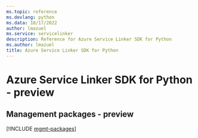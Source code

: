 ```yaml
---
ms.topic: reference
ms.devlang: python
ms.data: 10/17/2022
author: lmazuel
ms.service: servicelinker
description: Reference for Azure Service Linker SDK for Python
ms.author: lmazuel
title: Azure Service Linker SDK for Python
---
```

# Azure Service Linker SDK for Python - preview

## Management packages - preview
[!INCLUDE [mgmt-packages](service-linker-mgmt-index.md)]